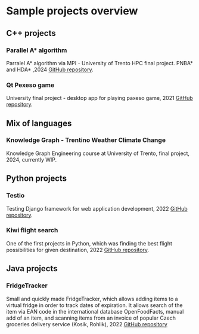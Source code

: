 # Sample projects overview

## C++ projects
### Parallel A\* algorithm
Parralel A\* algorithm via MPI - University of Trento HPC final project. PNBA\* and HDA\* ,2024 [GitHub repository](https://github.com/deketver/HPC_A_star_parallel).
### Qt Pexeso game
University final project - desktop app for playing paxeso game, 2021 [GitHub repository](https://github.com/deketver/PexesoGame).

## Mix of languages
### Knowledge Graph - Trentino Weather Climate Change
Knowledge Graph Engineering course at University of Trento, final project, 2024, currently WIP.

## Python projects
### Testio
Testing Django framework for web application development, 2022 [GitHub repository](https://github.com/deketver/Testio).

### Kiwi flight search
One of the first projects in Python, which was finding the best flight possibilities for given destination, 2022 [GitHub repository](https://github.com/deketver/kiwi_project).


## Java projects
### FridgeTracker
Small and quickly made FridgeTracker, which allows adding items to a virtual fridge in order to track dates of expiration. It allows search of the item via EAN code in the international database OpenFoodFacts, manual add of an item, and scanning items from an invoice of popular Czech groceries delivery service (Kosik, Rohlik), 2022 [GitHub repository](https://github.com/deketver/FridgeTracker)
